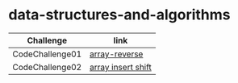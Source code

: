 # data-structures-and-algorithms

| Challenge       | link                                                 |
|-----------------|------------------------------------------------------|
| CodeChallenge01 | [array-reverse](./ArrayReverse/README.md)            |
| CodeChallenge02 | [array insert shift](./array-insert-shift/README.md) |
